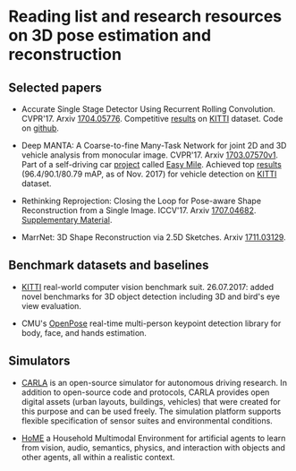 # Reading list and research resources on 3D pose estimation and reconstruction 

## Selected papers

* Accurate Single Stage Detector Using Recurrent Rolling Convolution. CVPR'17. Arxiv [1704.05776](https://arxiv.org/abs/1704.05776). Competitive [results](http://www.cvlibs.net/datasets/kitti/eval_object.php?obj_benchmark=2d) on [KITTI](http://www.cvlibs.net/datasets/kitti/eval_object.php?obj_benchmark=3d) dataset. Code on [github](https://github.com/xiaohaoChen/rrc_detection).

* Deep MANTA: A Coarse-to-fine Many-Task Network for joint 2D and 3D vehicle analysis from monocular image. CVPR'17. Arxiv [1703.07570v1](https://arxiv.org/abs/1703.07570). Part of a self-driving car [project](http://www.bdva.eu/sites/default/files/%5B30th_Nov%5D-10-Geraud_CEA.pdf) called [Easy Mile](http://easymile.com). Achieved top [results](http://www.cvlibs.net/datasets/kitti/eval_object_detail.php?&result=6759889c0a252c63765d5e2e69cb8b1433cadb0a) (96.4/90.1/80.79 mAP, as of Nov. 2017) for vehicle detection on [KITTI](http://www.cvlibs.net/datasets/kitti/eval_object.php?obj_benchmark=3d) dataset.

* Rethinking Reprojection: Closing the Loop for Pose-aware Shape Reconstruction from a Single Image. ICCV'17. Arxiv [1707.04682](https://arxiv.org/abs/1707.04682 "PDF"). [Supplementary Material](http://www.hamedkiani.com/uploads/5/1/8/8/51882963/rr_sup.pdf "PDF").

* MarrNet: 3D Shape Reconstruction via 2.5D Sketches. Arxiv [1711.03129](https://arxiv.org/abs/1711.03129 "PDF").

## Benchmark datasets and baselines

* [KITTI](http://www.cvlibs.net/datasets/kitti/eval_object.php?obj_benchmark=3d) real-world computer vision benchmark suit. 26.07.2017: added novel benchmarks for 3D object detection including 3D and bird's eye view evaluation.

* CMU's [OpenPose](https://github.com/CMU-Perceptual-Computing-Lab/openpose) real-time multi-person keypoint detection library for body, face, and hands estimation.

## Simulators

* [CARLA](http://www.carla.org/) is an open-source simulator for autonomous driving research. In addition to open-source code and protocols, CARLA provides open digital assets (urban layouts, buildings, vehicles) that were created for this purpose and can be used freely. The simulation platform supports flexible specification of sensor suites and environmental conditions.

* [HoME](https://home-platform.github.io) a Household Multimodal Environment for artificial agents to learn from vision, audio, semantics, physics, and interaction with objects and other agents, all within a realistic context.


